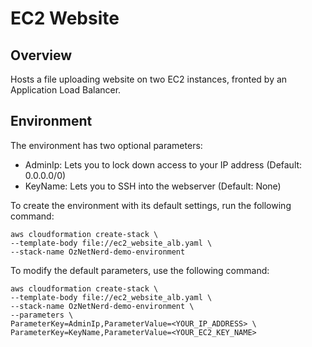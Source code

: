 # EC2 Website
## Overview

Hosts a file uploading website on two EC2 instances, fronted by an Application Load Balancer.

## Environment

The environment has two optional parameters:
* AdminIp: Lets you to lock down access to your IP address (Default: 0.0.0.0/0)
* KeyName: Lets you to SSH into the webserver (Default: None) 

To create the environment with its default settings, run the following command:

```
aws cloudformation create-stack \
--template-body file://ec2_website_alb.yaml \
--stack-name OzNetNerd-demo-environment
```

To modify the default parameters, use the following command:

```
aws cloudformation create-stack \
--template-body file://ec2_website_alb.yaml \
--stack-name OzNetNerd-demo-environment \
--parameters \
ParameterKey=AdminIp,ParameterValue=<YOUR_IP_ADDRESS> \
ParameterKey=KeyName,ParameterValue=<YOUR_EC2_KEY_NAME>
```